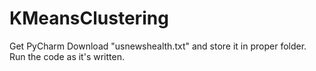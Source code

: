 # KMeansClustering
Get PyCharm
Download "usnewshealth.txt" and store it in proper folder.
Run the code as it's written.

